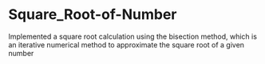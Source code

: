 # Square_Root-of-Number
Implemented a square root calculation using the bisection method, which is an iterative numerical method to approximate the square root of a given number
